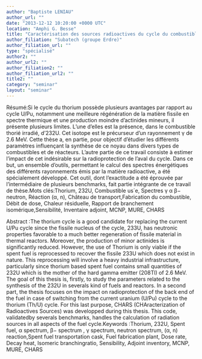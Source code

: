```yaml
---
author: "Baptiste LENIAU"
author_url: ""
date: "2013-12-12 10:20:00 +0000 UTC"
location: "Amphi G. Besse"
title: "Caractérisation des sources radioactives du cycle du combustible. Applications au cycle du thorium (Synthèse de l’232U en combustibles solides)"
author_filiation: "Subatech (groupe Erdre)"
author_filiation_url: ""
type: "spécialisé"
author2: ""
author_url2: ""
author_filiation2: ""
author_filiation_url2: ""
title2: ""
category: "seminar" 
layout: "seminar"
---
```

Résumé:Si le cycle du thorium possède plusieurs avantages par rapport au cycle U/Pu, notamment une meilleure régénération de la matière fissile en spectre thermique et une production moindre d’actinides mineurs, il présente plusieurs limites. L’une d’elles est la présence, dans le combustible thorié irradié, d’232U. Cet isotope est le précurseur d’un rayonnement γ de 2.6 MeV. Cette thèse a, en partie, pour objectif d’étudier les différents paramètres influençant la synthèse de ce noyau dans divers types de combustibles et de réacteurs. L’autre partie de ce travail consiste à estimer l’impact de cet indésirable sur la radioprotection de l’aval du cycle. Dans ce but, un ensemble d’outils, permettant le calcul des spectres énergétiques des différents rayonnements émis par la matière radioactive, a été spécialement développé. Cet outil, dont l’exactitude a été éprouvée par l’intermédiaire de plusieurs benchmarks, fait partie intégrante de ce travail de thèse.Mots clés:Thorium, 232U, Combustible us´e, Spectres γ α β− neutron, Réaction (α, n), Château de transport,Fabrication du combustible, Débit de dose, Chaleur résiduelle, Rapport de branchement isomérique,Sensibilité, Inventaire adjoint, MCNP, MURE, CHARS

Abstract :The thorium cycle is a good candidate for replacing the current U/Pu cycle since the fissile nucleus of the cycle, 233U, has neutronic properties favorable to a much better regeneration of fissile material in thermal reactors. Moreover, the production of minor actinides is significantly reduced. However, the use of Thorium is only viable if the spent fuel is reprocessed to recover the fissile 233U which does not exist in nature. This reprocessing will involve a heavy industrial infrastructure, particularly since thorium based spent fuel contains small quantities of 232U which is the mother of the hard gamma emitter (208Tl) of 2.6 MeV. The goal of this thesis is, firstly, to study the parameters related to the synthesis of the 232U in severals kind of fuels and reactors. In a second part, the thesis focuses on the impact on radioprotection of the back end of the fuel in case of switching from the current uranium (U/Pu) cycle to the thorium (Th/U) cycle. For this last purpose, CHARS (CHAracterization of Radioactives Sources) was developped during this thesis. This code, validatedby severals benchmarks, handles the calculation of radiation sources in all aspects of the fuel cycle.Keywords :Thorium, 232U, Spent fuel, α spectrum, β− spectrum , γ spectrum, neutron spectrum, (α, n) reaction,Spent fuel transportation cask, Fuel fabrication plant, Dose rate, Decay heat, Isomeric branchingratio, Sensibility, Adjoint inventory, MCNP, MURE, CHARS
